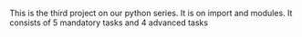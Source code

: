 This is the third project on our python series. It is on import and modules.
It consists of 5 mandatory tasks and 4 advanced tasks
